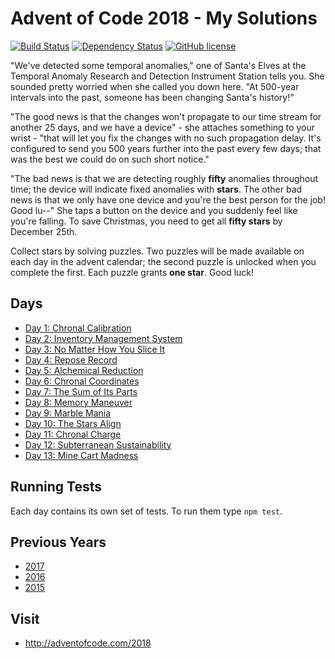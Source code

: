 # Advent of Code 2018 - My Solutions
[![Build Status](https://travis-ci.org/mariotacke/advent-of-code-2018.svg?branch=master)](https://travis-ci.org/mariotacke/advent-of-code-2018)
[![Dependency Status](https://img.shields.io/david/mariotacke/advent-of-code-2018.svg)](https://david-dm.org/mariotacke/advent-of-code-2018)
[![GitHub license](https://img.shields.io/badge/license-MIT-blue.svg)](https://raw.githubusercontent.com/mariotacke/advent-of-code-2018/master/LICENSE)

"We've detected some temporal anomalies," one of Santa's Elves at the Temporal Anomaly Research and Detection Instrument Station tells you. She sounded pretty worried when she called you down here. "At 500-year intervals into the past, someone has been changing Santa's history!"

"The good news is that the changes won't propagate to our time stream for another 25 days, and we have a device" - she attaches something to your wrist - "that will let you fix the changes with no such propagation delay. It's configured to send you 500 years further into the past every few days; that was the best we could do on such short notice."

"The bad news is that we are detecting roughly **fifty** anomalies throughout time; the device will indicate fixed anomalies with **stars**. The other bad news is that we only have one device and you're the best person for the job! Good lu--" She taps a button on the device and you suddenly feel like you're falling. To save Christmas, you need to get all **fifty stars** by December 25th.

Collect stars by solving puzzles. Two puzzles will be made available on each day in the advent calendar; the second puzzle is unlocked when you complete the first. Each puzzle grants **one star**. Good luck!

## Days

- [Day 1: Chronal Calibration](day-01-chronal-calibration/)
- [Day 2: Inventory Management System](day-02-inventory-management-system/)
- [Day 3: No Matter How You Slice It](day-03-no-matter-how-you-slice-it/)
- [Day 4: Repose Record](day-04-repose-record/)
- [Day 5: Alchemical Reduction](day-05-alchemical-reduction/)
- [Day 6: Chronal Coordinates](day-06-chronal-coordinates/)
- [Day 7: The Sum of Its Parts](day-07-the-sum-of-its-parts/)
- [Day 8: Memory Maneuver](day-08-memory-maneuver/)
- [Day 9: Marble Mania](day-09-marble-mania/)
- [Day 10: The Stars Align](day-10-the-stars-align/)
- [Day 11: Chronal Charge](day-11-chronal-charge/)
- [Day 12: Subterranean Sustainability](day-12-subterranean-sustainability/)
- [Day 13: Mine Cart Madness](day-13-mine-cart-madness/)

## Running Tests

Each day contains its own set of tests. To run them type `npm test`.

## Previous Years
- [2017](https://github.com/mariotacke/advent-of-code-2017)
- [2016](https://github.com/mariotacke/advent-of-code-2016)
- [2015](https://github.com/mariotacke/advent-of-code-2015)

## Visit
- http://adventofcode.com/2018
